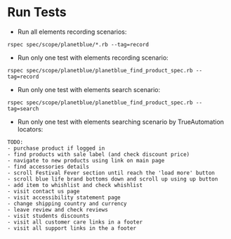 # Run Tests

* Run all elements recording scenarios:

```
rspec spec/scope/planetblue/*.rb --tag=record
```

* Run only one test with elements recording scenario:

```
rspec spec/scope/planetblue/planetblue_find_product_spec.rb --tag=record
```

* Run only one test with elements search scenario:

```
rspec spec/scope/planetblue/planetblue_find_product_spec.rb --tag=search
```

* Run only one test with elements searching scenario by TrueAutomation locators:

```
TODO:
- purchase product if logged in
- find products with sale label (and check discount price)
- navigate to new products using link on main page
- find accessories details
- scroll Festival Fever section until reach the 'load more' button
- scroll blue life brand bottoms down and scroll up using up button
- add item to whishlist and check whishlist
- visit contact us page
- visit accessibility statement page
- change shipping country and currency
- leave review and check reviews
- visit students discounts
- visit all customer care links in a footer
- visit all support links in the a footer
